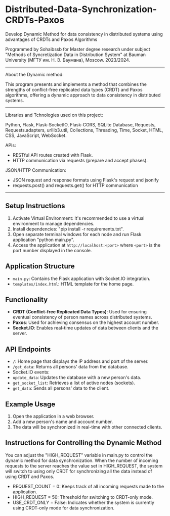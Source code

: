 # Distributed-Data-Synchronization-CRDTs-Paxos
Develop Dynamic Method for data consistency in distributed systems using advantages of CRDTs and Paxos Algorithms

Programmed by Sohaibssb for Master degree research under subject "Methods of Syncretization Data in Distribution System" at Bauman University (МГТУ им. Н. Э. Баумана), Moscow. 2023/2024.

------------------

About the Dynamic method:

This program presents and implements a method that combines the strengths of conflict-free replicated data types (CRDT) and Paxos algorithms, offering a dynamic approach to data consistency in distributed systems.

------------------

Libraries and Tchnologies used on this project:

Python, Flask, Flask-SocketIO, Flask-CORS, SQLite Database, Requests, Requests.adapters, urllib3.util, Collections, Threading, Time, Socket, HTML, CSS, JavaScript, WebSocket.

APIs:
- RESTful API routes created with Flask.
- HTTP communication via requests (prepare and accept phases).

JSON/HTTP Communication:
- JSON request and response formats using Flask's request and jsonify
- requests.post() and requests.get() for HTTP communication

------------------------------------------------------------

## Setup Instructions

1. Activate Virtual Environment: It's recommended to use a virtual environment to manage dependencies.
2. Install dependencies: "pip install -r requirements.txt".
3. Open separate terminal windows for each node and run Flask application "python main.py".
4. Access the application at `http://localhost:<port>` where `<port>` is the port number displayed in the console.

## Application Structure

- `main.py`: Contains the Flask application with Socket.IO integration.
- `templates/index.html`: HTML template for the home page.


## Functionality

- **CRDT (Conflict-free Replicated Data Types)**: Used for ensuring eventual consistency of person names across distributed systems.
- **Paxos**: Used for achieving consensus on the highest account number.
- **Socket.IO**: Enables real-time updates of data between clients and the server.

## API Endpoints

- `/`: Home page that displays the IP address and port of the server.
- `/get_data`: Returns all persons' data from the database.
- Socket.IO events:
- `update_data`: Updates the database with a new person's data.
- `get_socket_list`: Retrieves a list of active nodes (sockets).
- `get_data`: Sends all persons' data to the client.

## Example Usage

1. Open the application in a web browser.
2. Add a new person's name and account number.
3. The data will be synchronized in real-time with other connected clients.

## Instructions for Controlling the Dynamic Method

You can adjust the "HIGH_REQUEST" variable in main.py to control the dynamic method for data synchronization. When the number of incoming requests to the server reaches the value set in HIGH_REQUEST, the system will switch to using only CRDT for synchronizing all the data instead of using CRDT and Paxos. 

- REQUEST_COUNT = 0: Keeps track of all incoming requests made to the application.
- HIGH_REQUEST = 50: Threshold for switching to CRDT-only mode.
- USE_CRDT_ONLY = False: Indicates whether the system is currently using CRDT-only mode for data synchronization.

